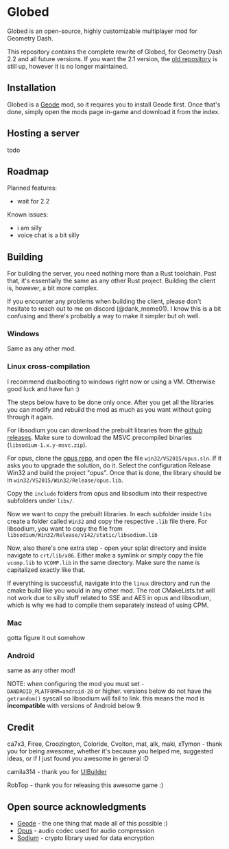 # Globed

Globed is an open-source, highly customizable multiplayer mod for Geometry Dash.

This repository contains the complete rewrite of Globed, for Geometry Dash 2.2 and all future versions. If you want the 2.1 version, the [old repository](https://github.com/dankmeme01/globed) is still up, however it is no longer maintained.

## Installation

Globed is a [Geode](https://github.com/geode-sdk/geode) mod, so it requires you to install Geode first. Once that's done, simply open the mods page in-game and download it from the index.

## Hosting a server

todo

## Roadmap

Planned features:

* wait for 2.2

Known issues:

* i am silly
* voice chat is a bit silly

## Building

For building the server, you need nothing more than a Rust toolchain. Past that, it's essentially the same as any other Rust project. Building the client is, however, a bit more complex.

If you encounter any problems when building the client, please don't hesitate to reach out to me on discord (@dank_meme01). I know this is a bit confusing and there's probably a way to make it simpler but oh well.

### Windows

Same as any other mod.

### Linux cross-compilation

I recommend dualbooting to windows right now or using a VM. Otherwise good luck and have fun :)

The steps below have to be done only once. After you get all the libraries you can modify and rebuild the mod as much as you want without going through it again.

For libsodium you can download the prebuilt libraries from the [github releases](https://github.com/jedisct1/libsodium/releases). Make sure to download the MSVC precompiled binaries  (`libsodium-1.x.y-msvc.zip`).

For opus, clone the [opus repo](https://github.com/xiph/opus), and open the file `win32/VS2015/opus.sln`. If it asks you to upgrade the solution, do it. Select the configuration Release Win32 and build the project "opus". Once that is done, the library should be in `win32/VS2015/Win32/Release/opus.lib`.

Copy the `include` folders from opus and libsodium into their respective subfolders under `libs/`.

Now we want to copy the prebuilt libraries. In each subfolder inside `libs` create a folder called `Win32` and copy the respective `.lib` file there. For libsodium, you want to copy the file from `libsodium/Win32/Release/v142/static/libsodium.lib`

Now, also there's one extra step - open your splat directory and inside navigate to `crt/lib/x86`. Either make a symlink or simply copy the file `vcomp.lib` to `VCOMP.lib` in the same directory. Make sure the name is capitalized exactly like that.

If everything is successful, navigate into the `linux` directory and run the cmake build like you would in any other mod. The root CMakeLists.txt will not work due to silly stuff related to SSE and AES in opus and libsodium, which is why we had to compile them separately instead of using CPM.

### Mac

gotta figure it out somehow

### Android

same as any other mod!

NOTE: when configuring the mod you must set `-DANDROID_PLATFORM=android-28` or higher. versions below do not have the `getrandom()` syscall so libsodium will fail to link. this means the mod is **incompatible** with versions of Android below 9.

## Credit

ca7x3, Firee, Croozington, Coloride, Cvolton, mat, alk, maki, xTymon - thank you for being awesome, whether it's because you helped me, suggested ideas, or if I just found you awesome in general :D

camila314 - thank you for [UIBuilder](https://github.com/camila314/uibuilder)

RobTop - thank you for releasing this awesome game :)

## Open source acknowledgments

* [Geode](https://github.com/geode-sdk/geode) - the one thing that made all of this possible :)
* [Opus](https://github.com/xiph/opus) - audio codec used for audio compression
* [Sodium](https://github.com/jedisct1/libsodium) - crypto library used for data encryption